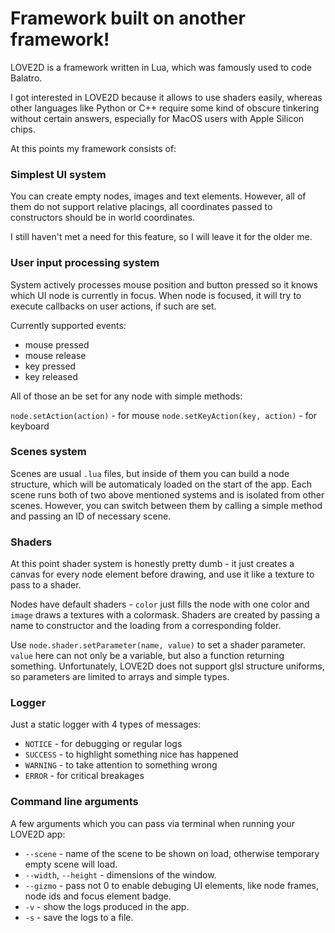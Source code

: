 # Framework built on another framework!

LOVE2D is a framework written in Lua, which was famously used to code Balatro.

I got interested in LOVE2D because it allows to use shaders easily, whereas other languages like Python or C++ require some kind of obscure tinkering without certain answers, especially for MacOS users with Apple Silicon chips.

At this points my framework consists of:
### Simplest UI system
You can create empty nodes, images and text elements.
However, all of them do not support relative placings, all coordinates passed to constructors should be in world coordinates.

I still haven't met a need for this feature, so I will leave it for the older me.

### User input processing system
System actively processes mouse position and button pressed so it knows which UI node is currently in focus.
When node is focused, it will try to execute callbacks on user actions, if such are set.

Currently supported events:
- mouse pressed
- mouse release
- key pressed
- key released

All of those an be set for any node with simple methods:

``node.setAction(action)`` - for mouse
``node.setKeyAction(key, action)`` - for keyboard

### Scenes system
Scenes are usual ``.lua`` files, but inside of them you can build a node structure, which will be automaticaly loaded on the start of the app.
Each scene runs both of two above mentioned systems and is isolated from other scenes.
However, you can switch between them by calling a simple method and passing an ID of necessary scene.

### Shaders
At this point shader system is honestly pretty dumb - it just creates a canvas for every node element before drawing, and use it like a texture to pass to a shader.

Nodes have default shaders - `color` just fills the node with one color and `image` draws a textures with a colormask.
Shaders are created by passing a name to constructor and the loading from a corresponding folder.

Use ``node.shader.setParameter(name, value)`` to set a shader parameter. ``value`` here can not only be a variable, but also a function returning something.
Unfortunately, LOVE2D does not support glsl structure uniforms, so parameters are limited to arrays and simple types.

### Logger
Just a static logger with 4 types of messages:

- ``NOTICE`` - for debugging or regular logs
- ``SUCCESS`` - to highlight something nice has happened
- ``WARNING`` - to take attention to something wrong
- ``ERROR`` - for critical breakages

### Command line arguments

A few arguments which you can pass via terminal when running your LOVE2D app:

- ``--scene`` - name of the scene to be shown on load, otherwise temporary empty scene will load.
- ``--width``, ``--height`` - dimensions of the window.
- ``--gizmo`` - pass not 0 to enable debuging UI elements, like node frames, node ids and focus element badge.
- ``-v`` - show the logs produced in the app.
- ``-s`` - save the logs to a file.
